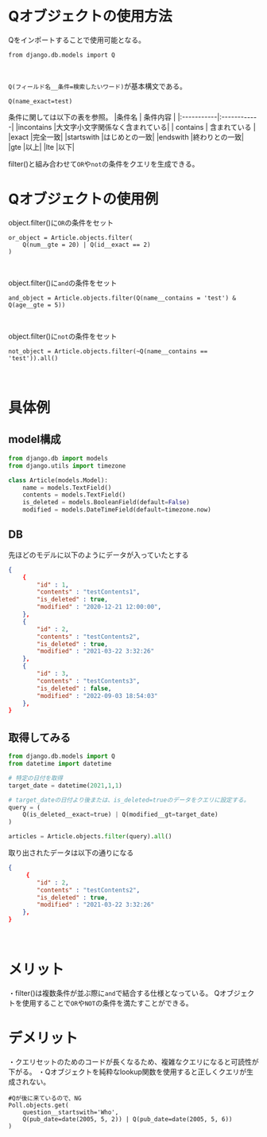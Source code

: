 # Qオブジェクトの使用方法
Qをインポートすることで使用可能となる。
```
from django.db.models import Q
```
<br>

`Q(フィールド名__条件=検索したいワード)`が基本構文である。
```example
Q(name_exact=test)
```

条件に関しては以下の表を参照。
|条件名      | 条件内容 |
|:-----------|:------------|
|incontains  |大文字小文字関係なく含まれている|
| contains   | 含まれている |
|exact       |完全一致|
|startswith  |はじめとの一致|
|endswith    |終わりとの一致|
|gte         |以上|
|lte         |以下|

filter()と組み合わせて`OR`や`not`の条件をクエリを生成できる。

# Qオブジェクトの使用例
object.filter()に`OR`の条件をセット
```
or_object = Article.objects.filter(
    Q(num__gte = 20) | Q(id__exact == 2)
)
```
<br>

object.filter()に`and`の条件をセット
```
and_object = Article.objects.filter(Q(name__contains = 'test') & Q(age__gte = 5))
```

<br>

object.filter()に`not`の条件をセット
```
not_object = Article.objects.filter(~Q(name__contains == 'test')).all()
```

<br>

# 具体例
## model構成
```python:model.py
from django.db import models
from django.utils import timezone

class Article(models.Model):
    name = models.TextField()
    contents = models.TextField()
    is_deleted = models.BooleanField(default=False)
    modified = models.DateTimeField(default=timezone.now)
```

## DB
先ほどのモデルに以下のようにデータが入っていたとする
```json:seed.json
{
    {
        "id" : 1,
        "contents" : "testContents1",
        "is_deleted" : true,
        "modified" : "2020-12-21 12:00:00",
    },
    {
        "id" : 2,
        "contents" : "testContents2",
        "is_deleted" : true,
        "modified" : "2021-03-22 3:32:26"
    },
    {
        "id" : 3,
        "contents" : "testContents3",
        "is_deleted" : false,
        "modified" : "2022-09-03 18:54:03"
    },
}
```

## 取得してみる
```python:view.py
from django.db.models import Q
from datetime import datetime

# 特定の日付を取得
target_date = datetime(2021,1,1)

# target_dateの日付より後または、is_deleted=trueのデータをクエリに設定する。
query = (
    Q(is_deleted__exact=true) | Q(modified__gt=target_date)
)

articles = Article.objects.filter(query).all()
```

取り出されたデータは以下の通りになる
```json
{
     {
        "id" : 2,
        "contents" : "testContents2",
        "is_deleted" : true,
        "modified" : "2021-03-22 3:32:26"
    },
}
```

<br>

# メリット
・filter()は複数条件が並ぶ際に`and`で結合する仕様となっている。
Qオブジェクトを使用することで`OR`や`NOT`の条件を満たすことができる。

# デメリット
・クエリセットのためのコードが長くなるため、複雑なクエリになると可読性が下がる。
・Qオブジェクトを純粋なlookup関数を使用すると正しくクエリが生成されない。
```
#Qが後に来ているので、NG
Poll.objects.get(
    question__startswith='Who',
    Q(pub_date=date(2005, 5, 2)) | Q(pub_date=date(2005, 5, 6))
)
```
